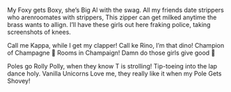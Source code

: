 My Foxy gets Boxy, she’s Big Al with the swag. 
All my friends date strippers who arenroomates with strippers, 
This zipper can get milked anytime the brass wants to allign.
I’ll have these girls out here fraking police, taking screenshots of knees.

Call me Kappa, while I get my clapper! 
Call ke Rino, I’m that dino!
Champion of Champagne 🍾 Rooms in Champaign!
Damn do those girls give good 🧠

Poles go Rolly Polly, when they know T is strolling! 
Tip-toeing into the lap dance holy.
Vanilla Unicorns Love me, they really like it when my Pole Gets Shovey! 
